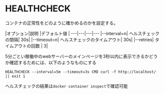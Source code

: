# HEALTHCHECK

コンテナの正常性をどのように確かめるのかを設定する。

|オプション|説明 |デフォルト値 |
---|---|---|---
|--interval=n| ヘルスチェックの間隔| 30s|
|--timeout=n| ヘルスチェックのタイムアウト| 30s|
|--retries| タイムアウトの回数 | 3|

5分ごとい稼働中のwebサーバーのメインページを3秒以内に表示できるかどうか確認するためには、以下のようなものにする

```
HEALTHCHECK --interval=5m --timeout=3s CMD curl -f http://localhost/ || exit 1
```

ヘルスチェックの結果は`docker container inspect`で確認可能
